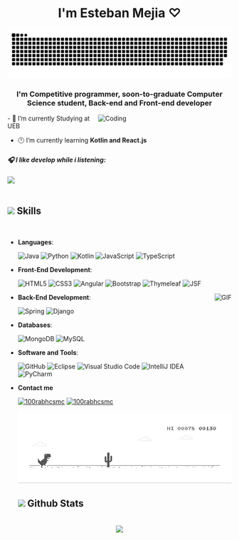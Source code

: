 <h1 align="center">I'm Esteban Mejia ♡</h1>
<div align="center">
  <img  src="https://github.com/1999AZZAR/1999AZZAR/blob/readme/resources/img/grid-snake.svg"
       alt="snake" /></a>
  <h3>I'm Competitive programmer, soon-to-graduate Computer Science student, Back-end and Front-end developer </h3>
</div>


<img align="right" alt="Coding" width="300" src="https://cdn.dribbble.com/users/1277312/screenshots/14733298/media/39b1045e593737587dd60e42c8422d1f.gif" >
-  🌳 I’m currently Studying at UEB 


-  🕛 I’m currently learning **Kotlin and React.js**


<h5>🎧 I like develop while i listening:</h5> 
<a href="https://open.spotify.com/intl-es/track/2CEf2gU5ZJamLXa3NrgAvA?si=1949b41b6dc64471" target="blank"><img src="https://img.shields.io/badge/Spotify-1ED760?style=for-the-badge&logo=spotify&logoColor=white"> </a>

<br>
<br>

 

## <img src="https://media2.giphy.com/media/QssGEmpkyEOhBCb7e1/giphy.gif?cid=ecf05e47a0n3gi1bfqntqmob8g9aid1oyj2wr3ds3mg700bl&rid=giphy.gif" width ="25"><b> Skills</b>
<br>

<p align="center">

- **Languages**:
  
    ![Java](https://img.shields.io/badge/java-%23ED8B00.svg?style=for-the-badge&logo=openjdk&logoColor=white)
    ![Python](https://img.shields.io/badge/Python%20-%2314354C.svg?style=for-the-badge&logo=python&logoColor=white)
    ![Kotlin](https://img.shields.io/badge/kotlin-%237F52FF.svg?style=for-the-badge&logo=kotlin&logoColor=white)
    ![JavaScript](https://img.shields.io/badge/JavaScript%20-%23F7DF1E.svg?style=for-the-badge&logo=javascript&logoColor=black)
    ![TypeScript](https://img.shields.io/badge/typescript-%23007ACC.svg?style=for-the-badge&logo=typescript&logoColor=white)

  
    
- **Front-End Development**:

   ![HTML5](https://img.shields.io/badge/HTML5%20-%23E34F26.svg?style=for-the-badge&logo=html5&logoColor=white)
   ![CSS3](https://img.shields.io/badge/CSS%20-%231572B6.svg?style=for-the-badge&logo=css3&logoColor=white)
   ![Angular](https://img.shields.io/badge/angular-%23DD0031.svg?style=for-the-badge&logo=angular&logoColor=white)
   ![Bootstrap](https://img.shields.io/badge/bootstrap-%238511FA.svg?style=for-the-badge&logo=bootstrap&logoColor=white)
   ![Thymeleaf](https://img.shields.io/badge/Thymeleaf-%23005C0F.svg?style=for-the-badge&logo=Thymeleaf&logoColor=white)
   ![JSF](https://img.shields.io/badge/JSF-%23FF0000.svg?style=for-the-badge&logo=javafx&logoColor=white)

<img align="right" alt="GIF" height="160px" src="https://media.giphy.com/media/du3J3cXyzhj75IOgvA/giphy.gif" />

- **Back-End Development**:
  
  ![Spring](https://img.shields.io/badge/spring-%236DB33F.svg?style=for-the-badge&logo=spring&logoColor=white)
  ![Django](https://img.shields.io/badge/django-%23092E20.svg?style=for-the-badge&logo=django&logoColor=white)

  

- **Databases**:

  ![MongoDB](https://img.shields.io/badge/MongoDB-%234ea94b.svg?style=for-the-badge&logo=mongodb&logoColor=white)
  ![MySQL](https://img.shields.io/badge/mysql-4479A1.svg?style=for-the-badge&logo=mysql&logoColor=white)


- **Software and Tools**:

  ![GitHub](https://img.shields.io/badge/github-%23121011.svg?style=for-the-badge&logo=github&logoColor=white)
  ![Eclipse](https://img.shields.io/badge/Eclipse-FE7A16.svg?style=for-the-badge&logo=Eclipse&logoColor=white)
  ![Visual Studio Code](https://img.shields.io/badge/Visual%20Studio%20Code-0078d7.svg?style=for-the-badge&logo=visual-studio-code&logoColor=white)
  ![IntelliJ IDEA](https://img.shields.io/badge/IntelliJIDEA-000000.svg?style=for-the-badge&logo=intellij-idea&logoColor=white)
  ![PyCharm](https://img.shields.io/badge/pycharm-143?style=for-the-badge&logo=pycharm&logoColor=black&color=black&labelColor=green)
  
  
- **Contact me**

   <a href="mailto:estebanm3j@gmail.com" target="blank"><img src="https://img.shields.io/badge/Gmail-D14836?style=for-the-badge&logo=gmail&logoColor=white" alt="100rabhcsmc" /></a> 
   <a href="https://www.linkedin.com/in/estm3j" target="blank"><img src="https://img.shields.io/badge/linkedin-%230077B5.svg?style=for-the-badge&logo=linkedin&logoColor=white" alt="100rabhcsmc" /></a>
   

    ![Dino](https://raw.githubusercontent.com/arjunMee/arjunMee/master/dino.gif?token=AQWYXGQBQLHFPDHPO7E2UOLAUYRTI)

  
   ## <img src="https://media.giphy.com/media/iY8CRBdQXODJSCERIr/giphy.gif" width="35"><b> Github Stats </b>
<br>

<div align="center">

<a href="https://github.com/3xiic/">
   <img align="center" src="https://github-readme-stats.anuraghazra1.vercel.app/api/top-langs/?username=3xiic&layout=compact&theme=material-palenight" />
</a>
</div>

<!--
**3xiic/3xiic** is a ✨ _special_ ✨ repository because its `README.md` (this file) appears on your GitHub profile.

Here are some ideas to get you started:


-->
